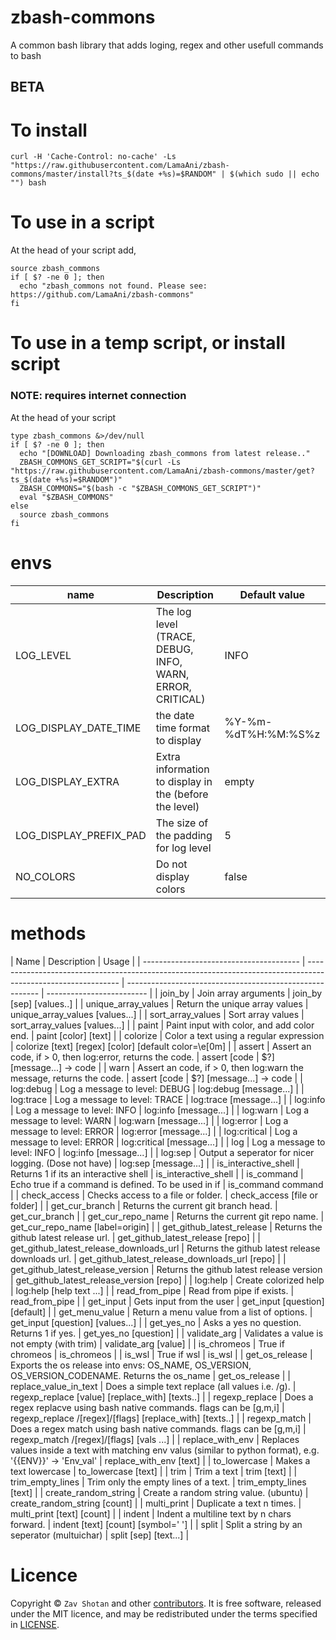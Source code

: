 # zbash-commons

A common bash library that adds loging, regex and other usefull commands to bash

## BETA

# To install

```shell
curl -H 'Cache-Control: no-cache' -Ls "https://raw.githubusercontent.com/LamaAni/zbash-commons/master/install?ts_$(date +%s)=$RANDOM" | $(which sudo || echo "") bash
```

# To use in a script

At the head of your script add,

```shell
source zbash_commons
if [ $? -ne 0 ]; then
  echo "zbash_commons not found. Please see: https://github.com/LamaAni/zbash-commons"
fi

```

# To use in a temp script, or install script

### NOTE: requires internet connection

At the head of your script

```shell
type zbash_commons &>/dev/null
if [ $? -ne 0 ]; then
  echo "[DOWNLOAD] Downloading zbash_commons from latest release.."
  ZBASH_COMMONS_GET_SCRIPT="$(curl -Ls "https://raw.githubusercontent.com/LamaAni/zbash-commons/master/get?ts_$(date +%s)=$RANDOM")"
  ZBASH_COMMONS="$(bash -c "$ZBASH_COMMONS_GET_SCRIPT")"
  eval "$ZBASH_COMMONS"
else
  source zbash_commons
fi
```

# envs

| name                   | Description                                               | Default value       |
| ---------------------- | --------------------------------------------------------- | ------------------- |
| LOG_LEVEL              | The log level (TRACE, DEBUG, INFO, WARN, ERROR, CRITICAL) | INFO                |
| LOG_DISPLAY_DATE_TIME  | the date time format to display                           | %Y-%m-%dT%H:%M:%S%z |
| LOG_DISPLAY_EXTRA      | Extra information to display in the (before the level)    | empty               |
| LOG_DISPLAY_PREFIX_PAD | The size of the padding for log level                     | 5                   |
| NO_COLORS              | Do not display colors                                     | false               |

# methods

| Name                                    | Description                                                                                                   | Usage                                                    |
| --------------------------------------- | ------------------------------------------------------------------------------------------------------------- | -------------------------------------------------------- | ------------------------- |
| join_by                                 | Join array arguments                                                                                          | join_by [sep] [values..]                                 |
| unique_array_values                     | Return the unique array values                                                                                | unique_array_values [values...]                          |
| sort_array_values                       | Sort array values                                                                                             | sort_array_values [values...]                            |
| paint                                   | Paint input with color, and add color end.                                                                    | paint [color] [text]                                     |
| colorize                                | Color a text using a regular expression                                                                       | colorize [text] [regex] [color] [default color=\e[0m]    |
| assert                                  | Assert an code, if > 0, then log:error, returns the code.                                                     | assert [code                                             | \$?] [message...] -> code |
| warn                                    | Assert an code, if > 0, then log:warn the message, returns the code.                                          | assert [code                                             | \$?] [message...] -> code |
| log:debug                               | Log a message to level: DEBUG                                                                                 | log:debug [message...]                                   |
| log:trace                               | Log a message to level: TRACE                                                                                 | log:trace [message...]                                   |
| log:info                                | Log a message to level: INFO                                                                                  | log:info [message...]                                    |
| log:warn                                | Log a message to level: WARN                                                                                  | log:warn [message...]                                    |
| log:error                               | Log a message to level: ERROR                                                                                 | log:error [message...]                                   |
| log:critical                            | Log a message to level: ERROR                                                                                 | log:critical [message...]                                |
| log                                     | Log a message to level: INFO                                                                                  | log:info [message...]                                    |
| log:sep                                 | Output a seperator for nicer logging. (Dose not have)                                                         | log:sep [message...]                                     |
| is_interactive_shell                    | Returns 1 if its an interactive shell                                                                         | is_interactive_shell                                     |
| is_command                              | Echo true if a command is defined. To be used in if                                                           | is_command command                                       |
| check_access                            | Checks access to a file or folder.                                                                            | check_access [file or folder]                            |
| get_cur_branch                          | Returns the current git branch head.                                                                          | get_cur_branch                                           |
| get_cur_repo_name                       | Returns the current git repo name.                                                                            | get_cur_repo_name [label=origin]                         |
| get_github_latest_release               | Returns the github latest release url.                                                                        | get_github_latest_release [repo]                         |
| get_github_latest_release_downloads_url | Returns the github latest release downloads url.                                                              | get_github_latest_release_downloads_url [repo]           |
| get_github_latest_release_version       | Returns the github latest release version                                                                     | get_github_latest_release_version [repo]                 |
| log:help                                | Create colorized help                                                                                         | log:help [help text ...]                                 |
| read_from_pipe                          | Read from pipe if exists.                                                                                     | read_from_pipe                                           |
| get_input                               | Gets input from the user                                                                                      | get_input [question] [default]                           |
| get_menu_value                          | Return a menu value from a list of options.                                                                   | get_input [question] [values...]                         |
| get_yes_no                              | Asks a yes no question. Returns 1 if yes.                                                                     | get_yes_no [question]                                    |
| validate_arg                            | Validates a value is not empty (with trim)                                                                    | validate_arg [value]                                     |
| is_chromeos                             | True if chromeos                                                                                              | is_chromeos                                              |
| is_wsl                                  | True if wsl                                                                                                   | is_wsl                                                   |
| get_os_release                          | Exports the os release into envs: OS_NAME, OS_VERSION, OS_VERSION_CODENAME. Returns the os_name               | get_os_release                                           |
| replace_value_in_text                   | Does a simple text replace (all values i.e. /g).                                                              | regexp_replace [value] [replace_with] [texts..]          |
| regexp_replace                          | Does a regex replacve using bash native commands. flags can be [g,m,i]                                        | regexp_replace /[regex]/[flags] [replace_with] [texts..] |
| regexp_match                            | Does a regex match using bash native commands. flags can be [g,m,i]                                           | regexp_match /[regex]/[flags] [vals ...]                 |
| replace_with_env                        | Replaces values inside a text with matching env valus (similar to python format), e.g. '{{ENV}}' -> 'Env_val' | replace_with_env [text]                                  |
| to_lowercase                            | Makes a text lowercase                                                                                        | to_lowercase [text]                                      |
| trim                                    | Trim a text                                                                                                   | trim [text]                                              |
| trim_empty_lines                        | Trim only the empty lines of a text.                                                                          | trim_empty_lines [text]                                  |
| create_random_string                    | Create a random string value. (ubuntu)                                                                        | create_random_string [count]                             |
| multi_print                             | Duplicate a text n times.                                                                                     | multi_print [text] [count]                               |
| indent                                  | Indent a multiline text by n chars forward.                                                                   | indent [text] [count] [symbol=' ']                       |
| split                                   | Split a string by an seperator (multuichar)                                                                   | split [sep] [text...]                                    |

# Licence

Copyright ©
`Zav Shotan` and other [contributors](../../graphs/contributors).
It is free software, released under the MIT licence, and may be redistributed under the terms specified in [LICENSE](LICENSE).
